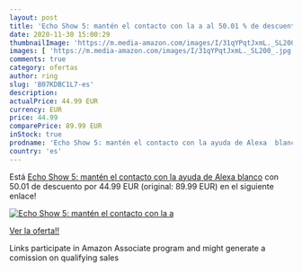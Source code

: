 ```yaml
---
layout: post
title: 'Echo Show 5: mantén el contacto con la a al 50.01 % de descuento'
date: 2020-11-30 15:00:29
thumbnailImage: 'https://m.media-amazon.com/images/I/31qYPqtJxmL._SL200_.jpg'
images: [ 'https://m.media-amazon.com/images/I/31qYPqtJxmL._SL200_.jpg' ]
comments: true
category: ofertas
author: ring
slug: 'B07KDBC1L7-es'
description:
actualPrice: 44.99 EUR
currency: EUR
price: 44.99
comparePrice: 89.99 EUR
inStock: true
prodname: 'Echo Show 5: mantén el contacto con la ayuda de Alexa  blanco'
country: 'es'
---
```


Está [Echo Show 5: mantén el contacto con la ayuda de Alexa  blanco](https://www.amazon.es/dp/B07KDBC1L7/?tag=tolees-21) con 50.01 de descuento por 44.99 EUR (original: 89.99 EUR) en el siguiente enlace!

[![Echo Show 5: mantén el contacto con la a](https://m.media-amazon.com/images/I/31qYPqtJxmL._SL200_.jpg)](https://www.amazon.es/dp/B07KDBC1L7/?tag=tolees-21)

[Ver la oferta!!](https://www.amazon.es/dp/B07KDBC1L7/?tag=tolees-21)

Links participate in Amazon Associate program and might generate a comission on qualifying sales


